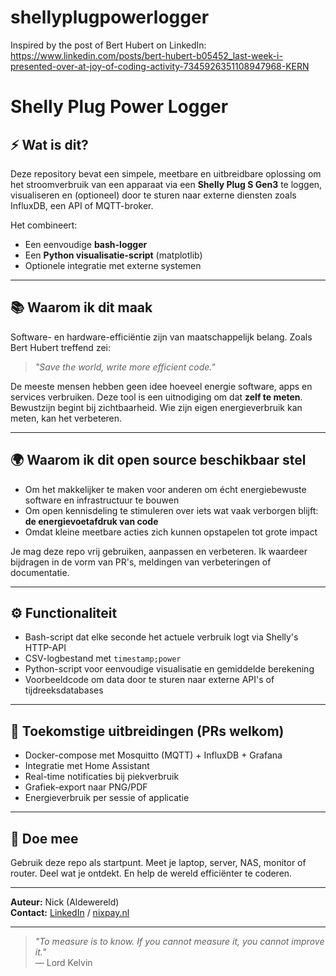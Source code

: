 # shellyplugpowerlogger
Inspired by the post of Bert Hubert on LinkedIn: https://www.linkedin.com/posts/bert-hubert-b05452_last-week-i-presented-over-at-joy-of-coding-activity-7345926351108947968-KERN
# Shelly Plug Power Logger

## ⚡ Wat is dit?
Deze repository bevat een simpele, meetbare en uitbreidbare oplossing om het stroomverbruik van een apparaat via een **Shelly Plug S Gen3** te loggen, visualiseren en (optioneel) door te sturen naar externe diensten zoals InfluxDB, een API of MQTT-broker.

Het combineert:
- Een eenvoudige **bash-logger**
- Een **Python visualisatie-script** (matplotlib)
- Optionele integratie met externe systemen

---

## 📚 Waarom ik dit maak
Software- en hardware-efficiëntie zijn van maatschappelijk belang. Zoals Bert Hubert treffend zei:
> _"Save the world, write more efficient code."_

De meeste mensen hebben geen idee hoeveel energie software, apps en services verbruiken. Deze tool is een uitnodiging om dat **zelf te meten**. Bewustzijn begint bij zichtbaarheid. Wie zijn eigen energieverbruik kan meten, kan het verbeteren.

---

## 🌍 Waarom ik dit open source beschikbaar stel
- Om het makkelijker te maken voor anderen om écht energiebewuste software en infrastructuur te bouwen
- Om open kennisdeling te stimuleren over iets wat vaak verborgen blijft: **de energievoetafdruk van code**
- Omdat kleine meetbare acties zich kunnen opstapelen tot grote impact

Je mag deze repo vrij gebruiken, aanpassen en verbeteren. Ik waardeer bijdragen in de vorm van PR's, meldingen van verbeteringen of documentatie.

---

## ⚙️ Functionaliteit
- Bash-script dat elke seconde het actuele verbruik logt via Shelly's HTTP-API
- CSV-logbestand met `timestamp;power`
- Python-script voor eenvoudige visualisatie en gemiddelde berekening
- Voorbeeldcode om data door te sturen naar externe API's of tijdreeksdatabases

---

## 🚀 Toekomstige uitbreidingen (PRs welkom)
- Docker-compose met Mosquitto (MQTT) + InfluxDB + Grafana
- Integratie met Home Assistant
- Real-time notificaties bij piekverbruik
- Grafiek-export naar PNG/PDF
- Energieverbruik per sessie of applicatie

---

## 💪 Doe mee
Gebruik deze repo als startpunt. Meet je laptop, server, NAS, monitor of router. Deel wat je ontdekt. En help de wereld efficiënter te coderen.

---

**Auteur:** Nick (Aldewereld)  
**Contact:** [LinkedIn](https://www.linkedin.com/in/nickaldewereld) / [nixpay.nl](https://nixpay.nl)

---

> _"To measure is to know. If you cannot measure it, you cannot improve it."_  
> — Lord Kelvin
